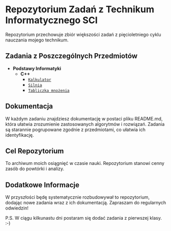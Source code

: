 # Repozytorium Zadań z Technikum Informatycznego SCI

Repozytorium przechowuje zbiór większości zadań z pięcioletniego cyklu nauczania mojego technikum. 

## Zadania z Poszczególnych Przedmiotów

- **Podstawy Informatyki**
  - **C++**
    - [`Kalkulator`]()
    - [`Silnia`]()
    - [`Tabliczka mnożenia`]()

## Dokumentacja

W każdym zadaniu znajdziesz dokumentację w postaci pliku README.md, która ułatwia zrozumienie zastosowanych algorytmów i rozwiązań. Zadania są starannie pogrupowane zgodnie z przedmiotami, co ułatwia ich identyfikację.

## Cel Repozytorium

To archiwum moich osiągnięć w czasie nauki. Repozytorium stanowi cenny zasób do powtórki i analizy. 

## Dodatkowe Informacje

W przyszłości będę systematycznie rozbudowywał to repozytorium, dodając nowe zadania wraz z ich dokumentacją. Zapraszam do regularnych odwiedzin!

P.S. W ciągu kilkunastu dni postaram się dodać zadania z pierwszej klasy. :-)
